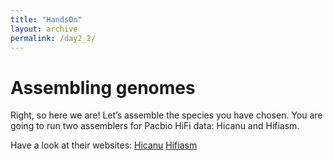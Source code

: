 ```yaml
---
title: "HandsOn"
layout: archive
permalink: /day2_2/
---  
```


# Assembling genomes

Right, so here we are! Let’s assemble the species you have chosen. You are going to run two assemblers for Pacbio HiFi data: Hicanu and Hifiasm.

Have a look at their websites:
[Hicanu](https://github.com/marbl/canu/releases/tag/v2.1)
[Hifiasm](https://github.com/chhylp123/hifiasm)


